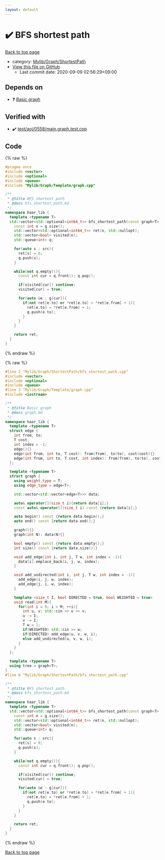 ```yaml
---
layout: default
---
```


<!-- mathjax config similar to math.stackexchange -->
<script type="text/javascript" async
  src="https://cdnjs.cloudflare.com/ajax/libs/mathjax/2.7.5/MathJax.js?config=TeX-MML-AM_CHTML">
</script>
<script type="text/x-mathjax-config">
  MathJax.Hub.Config({
    TeX: { equationNumbers: { autoNumber: "AMS" }},
    tex2jax: {
      inlineMath: [ ['$','$'] ],
      processEscapes: true
    },
    "HTML-CSS": { matchFontHeight: false },
    displayAlign: "left",
    displayIndent: "2em"
  });
</script>

<script type="text/javascript" src="https://cdnjs.cloudflare.com/ajax/libs/jquery/3.4.1/jquery.min.js"></script>
<script src="https://cdn.jsdelivr.net/npm/jquery-balloon-js@1.1.2/jquery.balloon.min.js" integrity="sha256-ZEYs9VrgAeNuPvs15E39OsyOJaIkXEEt10fzxJ20+2I=" crossorigin="anonymous"></script>
<script type="text/javascript" src="../../../../assets/js/copy-button.js"></script>
<link rel="stylesheet" href="../../../../assets/css/copy-button.css" />


# :heavy_check_mark: BFS shortest path

<a href="../../../../index.html">Back to top page</a>

* category: <a href="../../../../index.html#9a0780c4ad89eac4e850657d1e57c23a">Mylib/Graph/ShortestPath</a>
* <a href="{{ site.github.repository_url }}/blob/master/Mylib/Graph/ShortestPath/bfs_shortest_path.cpp">View this file on GitHub</a>
    - Last commit date: 2020-09-09 02:56:29+09:00




## Depends on

* :question: <a href="../Template/graph.cpp.html">Basic graph</a>


## Verified with

* :heavy_check_mark: <a href="../../../../verify/test/aoj/0558/main.graph.test.cpp.html">test/aoj/0558/main.graph.test.cpp</a>


## Code

<a id="unbundled"></a>
{% raw %}
```cpp
#pragma once
#include <vector>
#include <optional>
#include <queue>
#include "Mylib/Graph/Template/graph.cpp"

/**
 * @title BFS shortest path
 * @docs bfs_shortest_path.md
 */
namespace haar_lib {
  template <typename T>
  std::vector<std::optional<int64_t>> bfs_shortest_path(const graph<T> &g, const std::vector<int> &src){
    const int n = g.size();
    std::vector<std::optional<int64_t>> ret(n, std::nullopt);
    std::vector<bool> visited(n);
    std::queue<int> q;

    for(auto s : src){
      ret[s] = 0;
      q.push(s);
    }

    while(not q.empty()){
      const int cur = q.front(); q.pop();

      if(visited[cur]) continue;
      visited[cur] = true;

      for(auto &e : g[cur]){
        if(not ret[e.to] or *ret[e.to] > *ret[e.from] + 1){
          ret[e.to] = *ret[e.from] + 1;
          q.push(e.to);
        }
      }
    }

    return ret;
  }
}

```
{% endraw %}

<a id="bundled"></a>
{% raw %}
```cpp
#line 2 "Mylib/Graph/ShortestPath/bfs_shortest_path.cpp"
#include <vector>
#include <optional>
#include <queue>
#line 3 "Mylib/Graph/Template/graph.cpp"
#include <iostream>

/**
 * @title Basic graph
 * @docs graph.md
 */
namespace haar_lib {
  template <typename T>
  struct edge {
    int from, to;
    T cost;
    int index = -1;
    edge(){}
    edge(int from, int to, T cost): from(from), to(to), cost(cost){}
    edge(int from, int to, T cost, int index): from(from), to(to), cost(cost), index(index){}
  };

  template <typename T>
  struct graph {
    using weight_type = T;
    using edge_type = edge<T>;

    std::vector<std::vector<edge<T>>> data;

    auto& operator[](size_t i){return data[i];}
    const auto& operator[](size_t i) const {return data[i];}

    auto begin() const {return data.begin();}
    auto end() const {return data.end();}

    graph(){}
    graph(int N): data(N){}

    bool empty() const {return data.empty();}
    int size() const {return data.size();}

    void add_edge(int i, int j, T w, int index = -1){
      data[i].emplace_back(i, j, w, index);
    }

    void add_undirected(int i, int j, T w, int index = -1){
      add_edge(i, j, w, index);
      add_edge(j, i, w, index);
    }

    template <size_t I, bool DIRECTED = true, bool WEIGHTED = true>
    void read(int M){
      for(int i = 0; i < M; ++i){
        int u, v; std::cin >> u >> v;
        u -= I;
        v -= I;
        T w = 1;
        if(WEIGHTED) std::cin >> w;
        if(DIRECTED) add_edge(u, v, w, i);
        else add_undirected(u, v, w, i);
      }
    }
  };

  template <typename T>
  using tree = graph<T>;
}
#line 6 "Mylib/Graph/ShortestPath/bfs_shortest_path.cpp"

/**
 * @title BFS shortest path
 * @docs bfs_shortest_path.md
 */
namespace haar_lib {
  template <typename T>
  std::vector<std::optional<int64_t>> bfs_shortest_path(const graph<T> &g, const std::vector<int> &src){
    const int n = g.size();
    std::vector<std::optional<int64_t>> ret(n, std::nullopt);
    std::vector<bool> visited(n);
    std::queue<int> q;

    for(auto s : src){
      ret[s] = 0;
      q.push(s);
    }

    while(not q.empty()){
      const int cur = q.front(); q.pop();

      if(visited[cur]) continue;
      visited[cur] = true;

      for(auto &e : g[cur]){
        if(not ret[e.to] or *ret[e.to] > *ret[e.from] + 1){
          ret[e.to] = *ret[e.from] + 1;
          q.push(e.to);
        }
      }
    }

    return ret;
  }
}

```
{% endraw %}

<a href="../../../../index.html">Back to top page</a>

